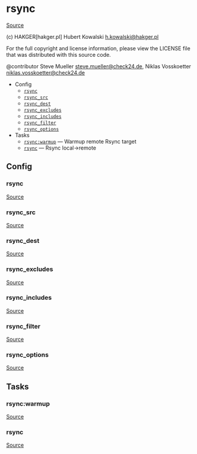 <!-- DO NOT EDIT THIS FILE! -->
<!-- Instead edit contrib/rsync.php -->
<!-- Then run bin/docgen -->

# rsync

[Source](/contrib/rsync.php)

(c) HAKGER[hakger.pl] Hubert Kowalski <h.kowalski@hakger.pl>

For the full copyright and license information, please view the LICENSE
file that was distributed with this source code.

@contributor Steve Mueller <steve.mueller@check24.de>, Niklas Vosskoetter <niklas.vosskoetter@check24.de>


* Config
  * [`rsync`](#rsync)
  * [`rsync_src`](#rsync_src)
  * [`rsync_dest`](#rsync_dest)
  * [`rsync_excludes`](#rsync_excludes)
  * [`rsync_includes`](#rsync_includes)
  * [`rsync_filter`](#rsync_filter)
  * [`rsync_options`](#rsync_options)
* Tasks
  * [`rsync:warmup`](#rsync:warmup) — Warmup remote Rsync target
  * [`rsync`](#rsync) — Rsync local->remote

## Config
### rsync
[Source](/contrib/rsync.php#L12)



### rsync_src
[Source](/contrib/rsync.php#L28)



### rsync_dest
[Source](/contrib/rsync.php#L29)



### rsync_excludes
[Source](/contrib/rsync.php#L31)



### rsync_includes
[Source](/contrib/rsync.php#L46)



### rsync_filter
[Source](/contrib/rsync.php#L61)



### rsync_options
[Source](/contrib/rsync.php#L79)




## Tasks
### rsync:warmup
[Source](/contrib/rsync.php#L91)



### rsync
[Source](/contrib/rsync.php#L106)



